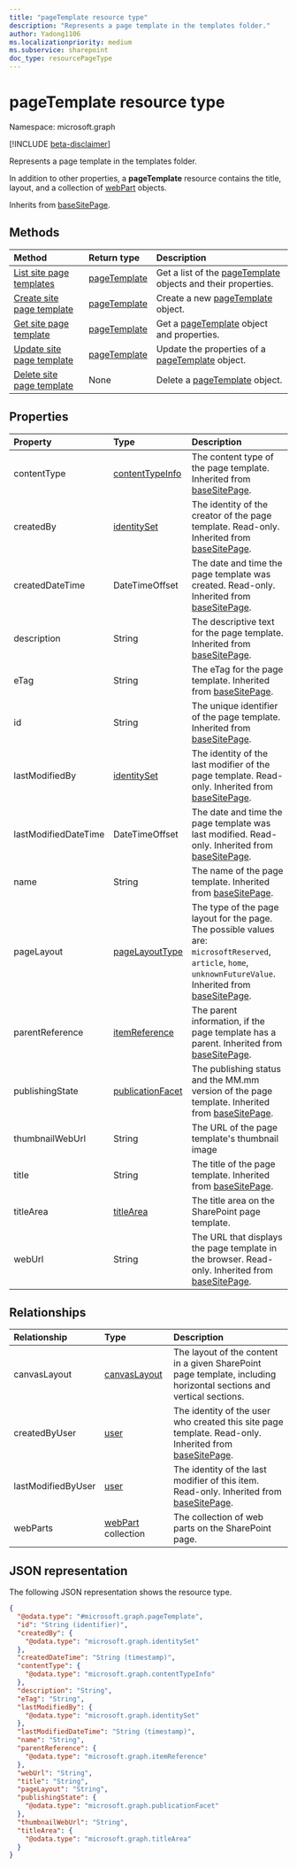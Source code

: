 ```yaml
---
title: "pageTemplate resource type"
description: "Represents a page template in the templates folder."
author: Yadong1106
ms.localizationpriority: medium
ms.subservice: sharepoint
doc_type: resourcePageType
---
```


# pageTemplate resource type

Namespace: microsoft.graph

[!INCLUDE [beta-disclaimer](../../includes/beta-disclaimer.md)]

Represents a page template in the templates folder.

In addition to other properties, a **pageTemplate** resource contains the title, layout, and a collection of [webPart](../resources/webpart.md) objects.

Inherits from [baseSitePage](../resources/basesitepage.md).

## Methods

|Method|Return type|Description|
|:-----|:----------|:----------|
|[List site page templates](../api/pagetemplate-list.md)|[pageTemplate](../resources/pagetemplate.md)|Get a list of the [pageTemplate](../resources/pagetemplate.md) objects and their properties.|
|[Create site page template](../api/pagetemplate-create.md)|[pageTemplate](../resources/pagetemplate.md)|Create a new [pageTemplate](../resources/pagetemplate.md) object.|
|[Get site page template](../api/pagetemplate-get.md)|[pageTemplate](../resources/pagetemplate.md)|Get a [pageTemplate](../resources/pagetemplate.md) object and properties.|
|[Update site page template](../api/pagetemplate-update.md)|[pageTemplate](../resources/pagetemplate.md)|Update the properties of a [pageTemplate](../resources/pagetemplate.md) object.|
|[Delete site page template](../api/pagetemplate-delete.md)|None|Delete a [pageTemplate](../resources/pagetemplate.md) object.|

## Properties

|Property|Type|Description|
|:-----|:-----|:----------|
|contentType|[contentTypeInfo](../resources/contentTypeInfo.md)|The content type of the page template. Inherited from [baseSitePage](../resources/basesitepage.md).|
|createdBy|[identitySet](../resources/identityset.md)|The identity of the creator of the page template. Read-only. Inherited from [baseSitePage](../resources/basesitepage.md).|
|createdDateTime|DateTimeOffset|The date and time the page template was created. Read-only. Inherited from [baseSitePage](../resources/basesitepage.md).|
|description|String|The descriptive text for the page template. Inherited from [baseSitePage](../resources/basesitepage.md).|
|eTag|String|The eTag for the page template. Inherited from [baseSitePage](../resources/basesitepage.md).|
|id|String|The unique identifier of the page template. Inherited from [baseSitePage](../resources/basesitepage.md).|
|lastModifiedBy|[identitySet](../resources/identityset.md)|The identity of the last modifier of the page template. Read-only. Inherited from [baseSitePage](../resources/basesitepage.md).|
|lastModifiedDateTime|DateTimeOffset|The date and time the page template was last modified. Read-only. Inherited from [baseSitePage](../resources/basesitepage.md).|
|name|String|The name of the page template. Inherited from [baseSitePage](../resources/basesitepage.md).|
|pageLayout|[pageLayoutType](../resources/basesitepage.md#pagelayouttype-values)|The type of the page layout for the page. The possible values are: `microsoftReserved`, `article`, `home`, `unknownFutureValue`. Inherited from [baseSitePage](../resources/basesitepage.md).|
|parentReference|[itemReference](../resources/itemreference.md)|The parent information, if the page template has a parent. Inherited from [baseSitePage](../resources/baseSitePage.md).|
|publishingState|[publicationFacet](../resources/publicationfacet.md)|The publishing status and the MM.mm version of the page template. Inherited from [baseSitePage](../resources/basesitepage.md).|
|thumbnailWebUrl|String|The URL of the page template's thumbnail image|
|title|String|The title of the page template. Inherited from [baseSitePage](../resources/basesitepage.md).|
|titleArea|[titleArea](../resources/titlearea.md)|The title area on the SharePoint page template.|
|webUrl|String|The URL that displays the page template in the browser. Read-only. Inherited from [baseSitePage](../resources/baseSitePage.md).|

## Relationships

|Relationship|Type|Description|
|:-----------|:---|:----------|
|canvasLayout|[canvasLayout](../resources/canvaslayout.md)|The layout of the content in a given SharePoint page template, including horizontal sections and vertical sections.|
|createdByUser|[user](../resources/user.md)|The identity of the user who created this site page template. Read-only. Inherited from [baseSitePage](../resources/baseSitePage.md).|
|lastModifiedByUser|[user](../resources/user.md)|The identity of the last modifier of this item. Read-only. Inherited from [baseSitePage](../resources/baseSitePage.md).|
|webParts|[webPart](../resources/webpart.md) collection|The collection of web parts on the SharePoint page.|

## JSON representation

The following JSON representation shows the resource type.

<!-- {
  "blockType": "resource",
  "keyProperty": "id",
  "@odata.type": "microsoft.graph.pageTemplate",
  "baseType": "microsoft.graph.baseSitePage",
  "openType": true
}
-->

```json
{
  "@odata.type": "#microsoft.graph.pageTemplate",
  "id": "String (identifier)",
  "createdBy": {
    "@odata.type": "microsoft.graph.identitySet"
  },
  "createdDateTime": "String (timestamp)",
  "contentType": {
    "@odata.type": "microsoft.graph.contentTypeInfo"
  },
  "description": "String",
  "eTag": "String",
  "lastModifiedBy": {
    "@odata.type": "microsoft.graph.identitySet"
  },
  "lastModifiedDateTime": "String (timestamp)",
  "name": "String",
  "parentReference": {
    "@odata.type": "microsoft.graph.itemReference"
  },
  "webUrl": "String",
  "title": "String",
  "pageLayout": "String",
  "publishingState": {
    "@odata.type": "microsoft.graph.publicationFacet"
  },
  "thumbnailWebUrl": "String",
  "titleArea": {
    "@odata.type": "microsoft.graph.titleArea"
  }
}
```
